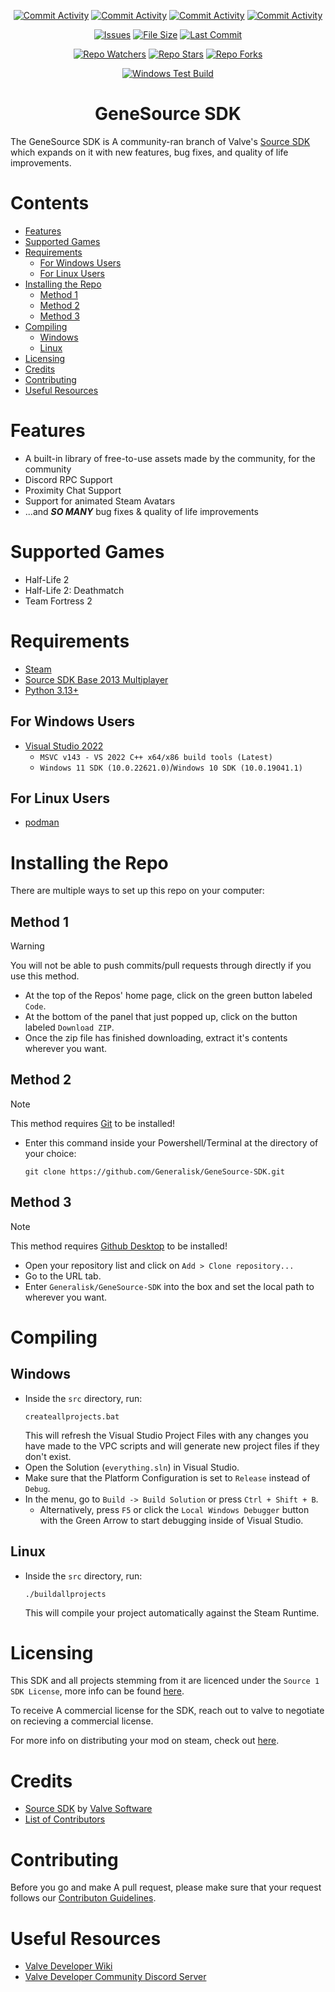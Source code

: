<div align="center">
  
  [![Commit Activity](https://img.shields.io/github/commit-activity/w/Generalisk/GeneSource-SDK)](https://github.com/Generalisk/GeneSource-SDK)
  [![Commit Activity](https://img.shields.io/github/commit-activity/m/Generalisk/GeneSource-SDK)](https://github.com/Generalisk/GeneSource-SDK)
  [![Commit Activity](https://img.shields.io/github/commit-activity/y/Generalisk/GeneSource-SDK)](https://github.com/Generalisk/GeneSource-SDK)
  [![Commit Activity](https://img.shields.io/github/commit-activity/t/Generalisk/GeneSource-SDK)](https://github.com/Generalisk/GeneSource-SDK)
  
  <!--[![License](https://img.shields.io/github/license/Generalisk/GeneSource-SDK)](https://github.com/Generalisk/GeneSource-SDK/blob/main/LICENSE)-->
  [![Issues](https://img.shields.io/github/issues/Generalisk/GeneSource-SDK)](https://github.com/Generalisk/GeneSource-SDK/issues)
  [![File Size](https://img.shields.io/github/repo-size/Generalisk/GeneSource-SDK)](https://github.com/Generalisk/GeneSource-SDK)
  [![Last Commit](https://img.shields.io/github/last-commit/Generalisk/GeneSource-SDK)](https://github.com/Generalisk/GeneSource-SDK)
  
  [![Repo Watchers](https://img.shields.io/github/watchers/Generalisk/GeneSource-SDK)](https://github.com/Generalisk/GeneSource-SDK)
  [![Repo Stars](https://img.shields.io/github/stars/Generalisk/GeneSource-SDK)](https://github.com/Generalisk/GeneSource-SDK)
  [![Repo Forks](https://img.shields.io/github/forks/Generalisk/GeneSource-SDK)](https://github.com/Generalisk/GeneSource-SDK)

  [![Windows Test Build](https://github.com/Generalisk/GeneSource-SDK/actions/workflows/build_windows.yml/badge.svg)](https://github.com/Generalisk/GeneSource-SDK/actions/workflows/build_windows.yml)
</div>

<div align="center">
  
  # GeneSource SDK
</div>

The GeneSource SDK is A community-ran branch of Valve's [Source SDK](https://github.com/ValveSoftware/source-sdk-2013) which expands on it with new features, bug fixes, and quality of life improvements.

# Contents
- [Features](#features)
- [Supported Games](#supported-games)
- [Requirements](#requirements)
  - [For Windows Users](#for-windows-users)
  - [For Linux Users](#for-linux-users)
- [Installing the Repo](#installing-the-repo)
  - [Method 1](#method-1)
  - [Method 2](#method-2)
  - [Method 3](#method-3)
- [Compiling](#compiling)
  - [Windows](#windows)
  - [Linux](#linux)
- [Licensing](#licensing)
- [Credits](#credits)
- [Contributing](#contrinuting)
- [Useful Resources](#useful-resources)

# Features
- A built-in library of free-to-use assets made by the community, for the community
- Discord RPC Support
- Proximity Chat Support
- Support for animated Steam Avatars
- ...and ***SO MANY*** bug fixes & quality of life improvements

# Supported Games
- Half-Life 2
- Half-Life 2: Deathmatch
- Team Fortress 2

# Requirements
- [Steam](https://store.steampowered.com/about)
- [Source SDK Base 2013 Multiplayer](https://steamdb.info/app/243750)
- [Python 3.13+](https://www.python.org/downloads/windows)
## For Windows Users
- [Visual Studio 2022](https://visualstudio.microsoft.com/vs/community)
  - `MSVC v143 - VS 2022 C++ x64/x86 build tools (Latest)`
  - `Windows 11 SDK (10.0.22621.0)`/`Windows 10 SDK (10.0.19041.1)`
## For Linux Users
- [podman](https://podman.io/)

# Installing the Repo
There are multiple ways to set up this repo on your computer:
## Method 1
> [!WARNING]
> You will not be able to push commits/pull requests through directly if you use this method.
- At the top of the Repos' home page, click on the green button labeled `Code`.
- At the bottom of the panel that just popped up, click on the button labeled `Download ZIP`.
- Once the zip file has finished downloading, extract it's contents wherever you want.
## Method 2
> [!NOTE]
> This method requires [Git](https://git-scm.com/downloads) to be installed!
- Enter this command inside your Powershell/Terminal at the directory of your choice:
  ```
  git clone https://github.com/Generalisk/GeneSource-SDK.git
  ```
## Method 3
> [!NOTE]
> This method requires [Github Desktop](https://desktop.github.com/) to be installed!
- Open your repository list and click on `Add > Clone repository...`
- Go to the URL tab.
- Enter `Generalisk/GeneSource-SDK` into the box and set the local path to wherever you want.

# Compiling
## Windows
- Inside the `src` directory, run:
  ```
  createallprojects.bat
  ```
  This will refresh the Visual Studio Project Files with any changes you have made to the VPC scripts and will generate new project files if they don't exist.
- Open the Solution (`everything.sln`) in Visual Studio.
- Make sure that the Platform Configuration is set to `Release` instead of `Debug`.
- In the menu, go to `Build -> Build Solution` or press `Ctrl + Shift + B`.
  - Alternatively, press `F5` or click the `Local Windows Debugger` button with the Green Arrow to start debugging inside of Visual Studio.
## Linux
- Inside the `src` directory, run:
  ```
  ./buildallprojects
  ```
  This will compile your project automatically against the Steam Runtime.

# Licensing
This SDK and all projects stemming from it are licenced under the `Source 1 SDK License`, more info can be found [here](LICENSE).

To receive A commercial license for the SDK, reach out to valve to negotiate on recieving a commercial license.

For more info on distributing your mod on steam, check out [here](https://partner.steamgames.com/doc/sdk/uploading/distributing_source_engine).

# Credits
- [Source SDK](https://developer.valvesoftware.com/wiki/SDK2013_GettingStarted) by [Valve Software](https://www.valvesoftware.com/)
- [List of Contributors](.github/CONTRIBUTORS.md)

# Contributing
Before you go and make A pull request, please make sure that your request follows our [Contributon Guidelines](.github/CONTRIBUTING.md).

# Useful Resources
- [Valve Developer Wiki](https://developer.valvesoftware.com/wiki/Setting_up_Source_SDK_Base_2013_Multiplayer)
- [Valve Developer Community Discord Server](https://discord.gg/AC8254CJax)
